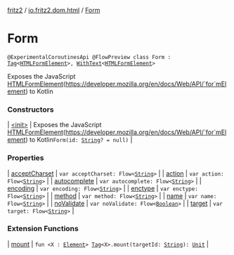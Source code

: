 [fritz2](../../index.md) / [io.fritz2.dom.html](../index.md) / [Form](./index.md)

# Form

`@ExperimentalCoroutinesApi @FlowPreview class Form : `[`Tag`](../../io.fritz2.dom/-tag/index.md)`<`[`HTMLFormElement`](https://kotlinlang.org/api/latest/jvm/stdlib/org.w3c.dom/-h-t-m-l-form-element/index.html)`>, `[`WithText`](../../io.fritz2.dom/-with-text/index.md)`<`[`HTMLFormElement`](https://kotlinlang.org/api/latest/jvm/stdlib/org.w3c.dom/-h-t-m-l-form-element/index.html)`>`

Exposes the JavaScript [HTMLFormElement](https://kotlinlang.org/api/latest/jvm/stdlib/org.w3c.dom/-h-t-m-l-form-element/index.html)(https://developer.mozilla.org/en/docs/Web/API/`for`mElement) to Kotlin

### Constructors

| [&lt;init&gt;](-init-.md) | Exposes the JavaScript [HTMLFormElement](https://kotlinlang.org/api/latest/jvm/stdlib/org.w3c.dom/-h-t-m-l-form-element/index.html)(https://developer.mozilla.org/en/docs/Web/API/`for`mElement) to Kotlin`Form(id: `[`String`](https://kotlinlang.org/api/latest/jvm/stdlib/kotlin/-string/index.html)`? = null)` |

### Properties

| [acceptCharset](accept-charset.md) | `var acceptCharset: Flow<`[`String`](https://kotlinlang.org/api/latest/jvm/stdlib/kotlin/-string/index.html)`>` |
| [action](action.md) | `var action: Flow<`[`String`](https://kotlinlang.org/api/latest/jvm/stdlib/kotlin/-string/index.html)`>` |
| [autocomplete](autocomplete.md) | `var autocomplete: Flow<`[`String`](https://kotlinlang.org/api/latest/jvm/stdlib/kotlin/-string/index.html)`>` |
| [encoding](encoding.md) | `var encoding: Flow<`[`String`](https://kotlinlang.org/api/latest/jvm/stdlib/kotlin/-string/index.html)`>` |
| [enctype](enctype.md) | `var enctype: Flow<`[`String`](https://kotlinlang.org/api/latest/jvm/stdlib/kotlin/-string/index.html)`>` |
| [method](method.md) | `var method: Flow<`[`String`](https://kotlinlang.org/api/latest/jvm/stdlib/kotlin/-string/index.html)`>` |
| [name](name.md) | `var name: Flow<`[`String`](https://kotlinlang.org/api/latest/jvm/stdlib/kotlin/-string/index.html)`>` |
| [noValidate](no-validate.md) | `var noValidate: Flow<`[`Boolean`](https://kotlinlang.org/api/latest/jvm/stdlib/kotlin/-boolean/index.html)`>` |
| [target](target.md) | `var target: Flow<`[`String`](https://kotlinlang.org/api/latest/jvm/stdlib/kotlin/-string/index.html)`>` |

### Extension Functions

| [mount](../../io.fritz2.dom/mount.md) | `fun <X : `[`Element`](https://kotlinlang.org/api/latest/jvm/stdlib/org.w3c.dom/-element/index.html)`> `[`Tag`](../../io.fritz2.dom/-tag/index.md)`<X>.mount(targetId: `[`String`](https://kotlinlang.org/api/latest/jvm/stdlib/kotlin/-string/index.html)`): `[`Unit`](https://kotlinlang.org/api/latest/jvm/stdlib/kotlin/-unit/index.html) |

